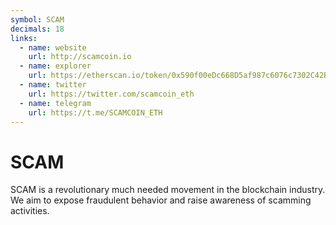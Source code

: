 ```yaml
---
symbol: SCAM
decimals: 18
links:
  - name: website
    url: http://scamcoin.io
  - name: explorer
    url: https://etherscan.io/token/0x590f00eDc668D5af987c6076c7302C42B6FE9DD3
  - name: twitter
    url: https://twitter.com/scamcoin_eth
  - name: telegram
    url: https://t.me/SCAMCOIN_ETH
---
```


# SCAM

SCAM is a revolutionary much needed movement in the blockchain industry. We aim to expose fraudulent behavior and raise awareness of scamming activities.
